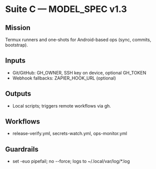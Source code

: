 # Suite C — MODEL_SPEC v1.3

## Mission
Termux runners and one-shots for Android-based ops (sync, commits, bootstrap).

## Inputs
- Git/GitHub: GH_OWNER, SSH key on device, optional GH_TOKEN
- Webhook fallbacks: ZAPIER_HOOK_URL (optional)

## Outputs
- Local scripts; triggers remote workflows via gh.

## Workflows
- release-verify.yml, secrets-watch.yml, ops-monitor.yml

## Guardrails
- set -euo pipefail; no --force; logs to ~/.local/var/log/*.log
